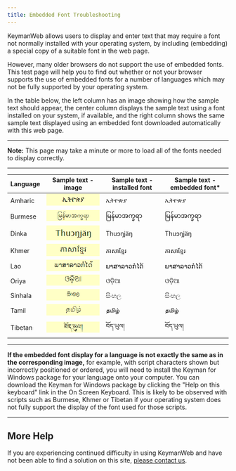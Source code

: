 ```yaml
---
title: Embedded Font Troubleshooting
---
```


KeymanWeb allows users to display and enter text that may require a font
not normally installed with your operating system, by including
(embedding) a special copy of a suitable font in the web page.

However, many older browsers do not support the use of embedded fonts.
This test page will help you to find out whether or not your browser
supports the use of embedded fonts for a number of languages which may
not be fully supported by your operating system.

In the table below, the left column has an image showing how the sample
text should appear, the center column displays the sample text using a
font installed on your system, if available, and the right column shows
the same sample text displayed using an embedded font downloaded
automatically with this web page.

---
**Note:** This page may take a minute or more to load all of the fonts
needed to display correctly.

---

| Language | Sample text - image | Sample text - installed font | Sample text - embedded font\* |
|----------|---------------------|------------------------------|-------------------------------|
| Amharic   | ![](images/GeezSample.png)    | ኢትዮጵያ       | ኢትዮጵያ |
| Burmese   | ![](images/BurmeseSample.png) | မြန်မာအက္ခရာ   | မြန်မာအက္ခရာ |
| Dinka     | ![](images/DinkaSample.png)   | Thuɔŋjäŋ     | Thuɔŋjäŋ |
| Khmer     | ![](images/KhmerSample.png)   | ភាសាខ្មែរ     | ភាសាខ្មែរ |
| Lao       | ![](images/LaoSample.png)     | ພາສາລາວກໍໄດ້   | ພາສາລາວກໍໄດ້ |
| Oriya     | ![](images/OriyaSample.png)   | ଓଡ଼ିଆ          | ଓଡ଼ିଆ |
| Sinhala   | ![](images/SinhalaSample.png) | සිංහල       | සිංහල |
| Tamil     | ![](images/TamilSample.png)   | தமிழ்       | தமிழ் |
| Tibetan   | ![](images/TibetanSample.png) | བོད་ཡུལ།         | བོད་ཡུལ། |

---
**If the embedded font display for a language is not exactly the same as in the corresponding image,**
for example, with script characters shown
but incorrectly positioned or ordered, you will need to install the
Keyman for Windows package for your language onto your computer. You can
download the Keyman for Windows package by clicking the "Help on this
keyboard" link in the On Screen Keyboard. This is likely to be observed
with scripts such as Burmese, Khmer or Tibetan if your operating system
does not fully support the display of the font used for those scripts.

---

## More Help

If you are experiencing continued difficulty in using KeymanWeb and have not been able to find a solution on this site, [please contact us](/contact).

